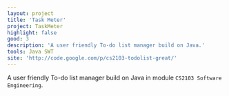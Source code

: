 ```yaml
---
layout: project
title: 'Task Meter'
project: TaskMeter
highlight: false
good: 3
description: 'A user friendly To-do list manager build on Java.'
tools: Java SWT
site: 'http://code.google.com/p/cs2103-todolist-great/'
---
```


A user friendly To-do list manager build on Java in module `CS2103 Software Engineering`.
